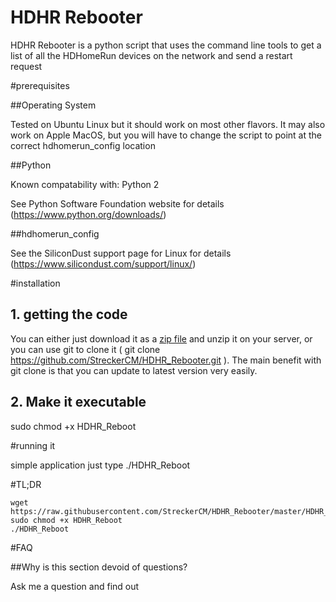 # HDHR Rebooter
HDHR Rebooter is a python script that uses the command line tools to get a list of all the HDHomeRun devices on the network and send a restart request

#prerequisites

##Operating System

Tested on Ubuntu Linux but it should work on most other flavors.  It may also work on Apple MacOS, but you will have to change the script to point at the correct hdhomerun_config location

##Python

Known compatability with: Python 2

See Python Software Foundation website for details (https://www.python.org/downloads/)

##hdhomerun_config

See the SiliconDust support page for Linux for details (https://www.silicondust.com/support/linux/)

#installation

## 1. getting the code

You can either just download it as a [zip file](https://github.com/StreckerCM/HDHR_Rebooter/archive/master.zip) and unzip it on your server, or you can use git to clone it ( git clone https://github.com/StreckerCM/HDHR_Rebooter.git ). The main benefit with git clone is that you can update to latest version very easily.

## 2. Make it executable

sudo chmod +x HDHR_Reboot

#running it

simple application just type
./HDHR_Reboot

#TL;DR
```
wget https://raw.githubusercontent.com/StreckerCM/HDHR_Rebooter/master/HDHR_Reboot
sudo chmod +x HDHR_Reboot
./HDHR_Reboot
```

#FAQ

##Why is this section devoid of questions?

Ask me a question and find out
